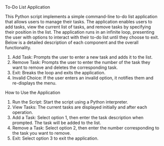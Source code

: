 To-Do List Application

This Python script implements a simple command-line to-do list application that allows users to manage their tasks. The application enables users to add tasks, view the current list of tasks, and remove tasks by specifying their position in the list. The application runs in an infinite loop, presenting the user with options to interact with their to-do list until they choose to exit. Below is a detailed description of each component and the overall functionality.

1. Add Task: Prompts the user to enter a new task and adds it to the list.
2. Remove Task: Prompts the user to enter the number of the task they want to remove and deletes the corresponding task.
3. Exit: Breaks the loop and exits the application.
4. Invalid Choice: If the user enters an invalid option, it notifies them and re-displays the menu.

How to Use the Application

1. Run the Script: Start the script using a Python interpreter.
2. View Tasks: The current tasks are displayed initially and after each operation.
3. Add a Task: Select option 1, then enter the task description when prompted. The task will be added to the list.
4. Remove a Task: Select option 2, then enter the number corresponding to the task you want to remove.
5. Exit: Select option 3 to exit the application.